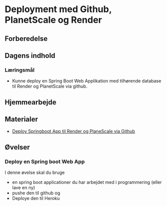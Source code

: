 <script src="https://code.jquery.com/jquery-3.2.1.min.js"></script>
<script src="script.js"></script>

# Deployment med Github, PlanetScale og Render 


## Forberedelse


## Dagens indhold

### Læringsmål
* Kunne deploy en Spring Boot Web Applikation med tilhørende database til Render og PlanetScale via github. 

## Hjemmearbejde

## Materialer
* [Deploy Springboot App til Render og PlaneScale via Github](materialer/deploy_tutorial.md)

## Øvelser

### Deploy en Spring boot Web App
I denne øvelse skal du bruge 
* en spring boot applicationer du har arbejdet med i programmering (eller lave en ny) 
* pushe den til github og 
* Deploye den til Heroku

<!--
### Deploy din egen statiske side på github
Lav en simple html side der fortæller lidt om hvem, du er og hvad du har lavet af projekter.
Deploy denne side så den kan tilgåes via https://dingithubkonto.github.io 

### Deploy en Spring Boot web app
Ved hjælp af den samme metode som i forrige øvelse prøv at deploye en Spring Boot Web App så den kan tilgåes via https://dingithubkonto.github.io.  

Dette kan ikke lade sig gøre, hvorfor ikke? 
-->




